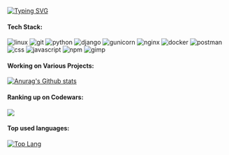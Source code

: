 [![Typing SVG](https://readme-typing-svg.demolab.com/?lines=Hi+there,+I+am+Meylis.+Currently;diving+into+captivating+world+of;web+development.&width=450)](https://git.io/typing-svg)

#### Tech Stack:
![linux](https://img.shields.io/badge/Linux-white?logo=linux&logoColor=black)
![git](https://img.shields.io/badge/git-orange?logo=git&logoColor=white)
![python](https://img.shields.io/badge/Python-blue?logo=python&logoColor=white)
![django](https://img.shields.io/badge/Django-green?logo=django&logoColor=white)
![gunicorn](https://img.shields.io/badge/Gunicorn-darkgreen?logo=gunicorn&logoColor=white)
![nginx](https://img.shields.io/badge/NGINX-0b6623?logo=nginx&logoColor=white)
![docker](https://img.shields.io/badge/Docker-white?logo=docker&logoColor=blue)
![postman](https://img.shields.io/badge/Postman-orange?logo=postman&logoColor=white)
![css](https://img.shields.io/badge/CSS-0096FF?logo=css&logoColor=white)
![javascript](https://img.shields.io/badge/JavaScript-yellow?logo=javascript&logoColor=yellow&labelColor=black)
![npm](https://img.shields.io/badge/NPM-red?logo=npm&logoColor=white)
![gimp](https://img.shields.io/badge/GIMP-white?logo=gimp&logoColor=grey)

#### Working on Various Projects:
[![Anurag's Github stats](https://github-readme-stats.vercel.app/api?username=sabi70&show_icons=true&theme=dark#gh-dark-mode-only)](https://github.com/anuraghazra/github-readme-stats)

#### Ranking up on Codewars:
<img src="https://www.codewars.com/users/sabi70/badges/large" />

#### Top used languages:
[![Top Lang](https://github-readme-stats.vercel.app/api/top-langs/?username=sabi70&layout=compact&bg_color=DEG,e3f2fd,bbdefb,90caf9)](https://github.com/anuraghazra/github-readme-stats)

